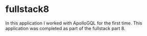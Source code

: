 # fullstack8
 
In this application I worked with ApolloGQL for the first time. This application was completed as part of the fullstack part 8.
